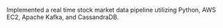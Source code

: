 Implemented a real time stock market data pipeline utilizing Python, AWS EC2, Apache Kafka, and CassandraDB.

